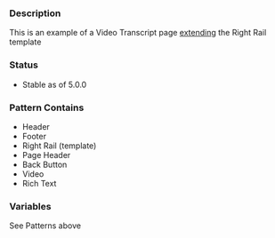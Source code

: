 ### Description
This is an example of a Video Transcript page [extending](https://twig.symfony.com/doc/2.x/tags/extends.html) the Right Rail template

### Status
* Stable as of 5.0.0

### Pattern Contains
* Header
* Footer
* Right Rail (template)
* Page Header
* Back Button
* Video
* Rich Text

### Variables
See Patterns above
